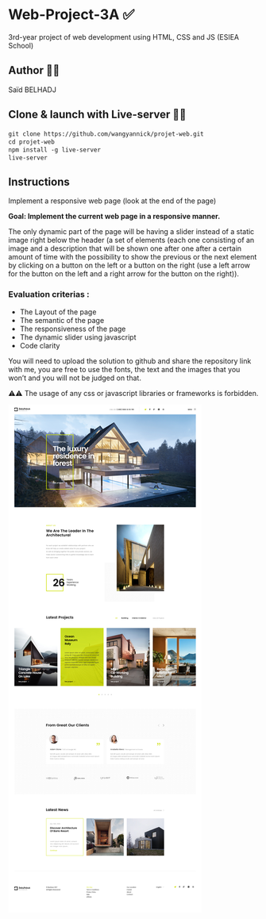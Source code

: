 # Web-Project-3A ✅
3rd-year project of web development using HTML, CSS and JS (ESIEA School) 

## Author 👨‍💻
Saïd BELHADJ

## Clone & launch with Live-server 🚀🚀

```
git clone https://github.com/wangyannick/projet-web.git
cd projet-web
npm install -g live-server
live-server
```

## Instructions

Implement a responsive web page (look at the end of the page)

**Goal: Implement the current web page in a responsive manner.**



The only dynamic part of the page will be having a slider instead of a static image right below the header (a set of elements (each one consisting of an image and a  description that will be shown one after one after a certain amount of time with the possibility to show the previous or the next element by clicking on a button on the left or a button on the right (use a left arrow for the button on the left and a right arrow for the button on the right)).

### Evaluation criterias :

* The Layout of the page 
* The semantic of the page 
* The responsiveness of the page 
* The dynamic slider using javascript
* Code clarity 

You will need to upload the solution to github and share the repository link with me, you are free to use the fonts, the text and the images that you won’t and you will not be judged on that.

⚠️⚠ The usage of any css or javascript libraries or frameworks is forbidden.

![Image of Model](https://github.com/Said-Belhadj/Web-Project-3A/blob/b205178b93f4386d71c1e5fe12eafc0cbc5180d2/img/web-project.jpeg)
